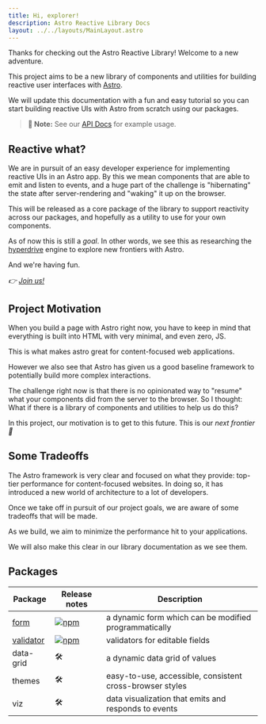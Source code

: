 ```yaml
---
title: Hi, explorer!
description: Astro Reactive Library Docs
layout: ../../layouts/MainLayout.astro
---
```


Thanks for checking out the Astro Reactive Library! Welcome to a new adventure.

This project aims to be a new library of components and utilities for building reactive user interfaces with [Astro](https://astro.build).

We will update this documentation with a fun and easy tutorial so you can start building reactive UIs with Astro from scratch using our packages.

> **📝 Note:** See our [API Docs](/en/api) for example usage.

## Reactive what?

We are in pursuit of an easy developer experience for implementing reactive UIs in an Astro app. By this we mean components that are able to emit and listen to events, and a huge part of the challenge is "hibernating" the state after server-rendering and "waking" it up on the browser.

This will be released as a core package of the library to support reactivity across our packages, and hopefully as a utility to use for your own components.

As of now this is still a *goal*. In other words, we see this as researching the [hyperdrive](https://starwars.fandom.com/wiki/Hyperdrive/Legends) engine to explore new frontiers with Astro.

And we're having fun.

*👉 [Join us!](https://github.com/ayoayco/astro-reactive-library/blob/main/CONTRIBUTING.md#readme)*

## Project Motivation

When you build a page with Astro right now, you have to keep in mind that everything is built into HTML with very minimal, and even zero, JS.

This is what makes astro great for content-focused web applications.

However we also see that Astro has given us a good baseline framework to potentially build more complex interactions.

The challenge right now is that there is no opinionated way to "resume" what your components did from the server to the browser. So I thought: What if there is a library of components and utilities to help us do this?

In this project, our motivation is to get to this future. This is our *next frontier 🚀*

## Some Tradeoffs

The Astro framework is very clear and focused on what they provide: top-tier performance for content-focused websites. In doing so, it has introduced a new world of architecture to a lot of developers.

Once we take off in pursuit of our project goals, we are aware of some tradeoffs that will be made.
 
As we build, we aim to minimize the performance hit to your applications.

We will also make this clear in our library documentation as we see them.

## Packages

| Package | Release notes | Description |
| --- | --- | --- |
| [form](/en/api/form/form-component) | [![npm](https://img.shields.io/npm/v/@astro-reactive/form)](./packages/form/RELEASE.md) | a dynamic form which can be modified programmatically |
| [validator](https://github.com/ayoayco/astro-reactive-library/blob/main/packages/validator/README.md) | [![npm](https://img.shields.io/npm/v/@astro-reactive/validator)](./packages/validator/RELEASE.md) | validators for editable fields |
| data-grid | 🛠 | a dynamic data grid of values |
| themes | 🛠 | easy-to-use, accessible, consistent cross-browser styles |
| viz | 🛠 | data visualization that emits and responds to events |

